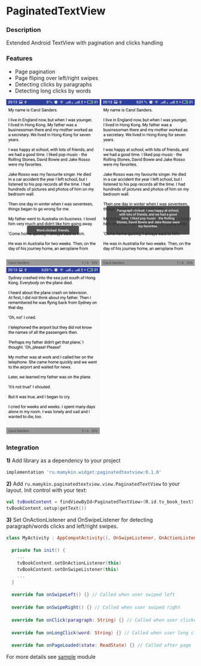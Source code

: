 # PaginatedTextView

### [](https://github.com/mamykin-av/PaginatedTextView/#description)Description
Extended Android TextView with pagination and clicks handling

### [](https://github.com/mamykin-av/PaginatedTextView#features)Features

-   Page pagination
-   Page fliping over left/right swipes
-   Detecting clicks by paragraphs
-   Detecting long clicks by words

<img src="/screens/word_clicked.jpg" width="250" />    <img src="/screens/paragraph_clicked.jpg" width="250" />    <img src="/screens/second_page.jpg" width="250" />

### [](https://github.com/mamykin-av/PaginatedTextView#integration)Integration

**1)**  Add library as a dependency to your project

```gradle
implementation 'ru.mamykin.widget:paginatedtextview:0.1.0'
```

**2)**  Add `ru.mamykin.paginatedtextview.view.PaginatedTextView` to your layout.
Init control with your text:

```kotlin
val tvBookContent = findViewById<PaginatedTextView>(R.id.tv_book_text)
tvBookContent.setup(getText())
```

**3)**  Set OnActionListener and OnSwipeListener for detecting paragraph/words clicks and left/right swipes.

```kotlin
class MyActivity : AppCompatActivity(), OnSwipeListener, OnActionListener {

  private fun init() {
    ...
    tvBookContent.setOnActionListener(this)
    tvBookContent.setOnSwipeListener(this)
    ...
  }
  
  override fun onSwipeLeft() {} // Called when user swiped left
  
  override fun onSwipeRight() {} // Called when user swiped right
  
  override fun onClick(paragraph: String) {} // Called when user clicked by a paragraph
  
  override fun onLongClick(word: String) {} // Called when user long clicked by a word
  
  override fun onPageLoaded(state: ReadState) {} // Called after page loading
```

For more details see [sample](https://github.com/mamykin-av/PaginatedTextView/tree/master/sample) module
